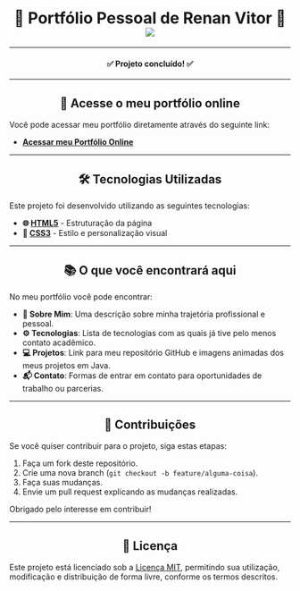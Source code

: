 <h1 align="center">🌟 Portfólio Pessoal de Renan Vitor 🌟 <br> <img src="https://img.shields.io/badge/Status-Concluído-green"></h1>

---

<h4 align="center">✅ Projeto concluído! ✅</h4>

---

<h2 align="center">🚀 Acesse o meu portfólio online</h2>

Você pode acessar meu portfólio diretamente através do seguinte link:

- [**Acessar meu Portfólio Online**](https://renancvitor.github.io/portfolio/)

---

<h2 align="center">🛠️ Tecnologias Utilizadas</h2>

Este projeto foi desenvolvido utilizando as seguintes tecnologias:

- **🌐 [HTML5](https://developer.mozilla.org/pt-BR/docs/Web/HTML)** - Estruturação da página
- **🎨 [CSS3](https://developer.mozilla.org/pt-BR/docs/Web/CSS)** - Estilo e personalização visual

---

<h2 align="center">📚 O que você encontrará aqui</h2>

No meu portfólio você pode encontrar:

- **👤 Sobre Mim**: Uma descrição sobre minha trajetória profissional e pessoal.
- **⚙️ Tecnologias**: Lista de tecnologias com as quais já tive pelo menos contato acadêmico.
- **💻 Projetos**: Link para meu repositório GitHub e imagens animadas dos meus projetos em Java.
- **📬 Contato**: Formas de entrar em contato para oportunidades de trabalho ou parcerias.

---

<h2 align="center">🤝 Contribuições</h2>

Se você quiser contribuir para o projeto, siga estas etapas:

1. Faça um fork deste repositório.
2. Crie uma nova branch (`git checkout -b feature/alguma-coisa`).
3. Faça suas mudanças.
4. Envie um pull request explicando as mudanças realizadas.

Obrigado pelo interesse em contribuir!

---

<h2 align="center">📄 Licença</h2>

Este projeto está licenciado sob a [Licença MIT](LICENSE), permitindo sua utilização, modificação e distribuição de forma livre, conforme os termos descritos.

